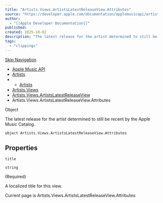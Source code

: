 ```yaml
---
title: "Artists.Views.ArtistsLatestReleaseView.Attributes"
source: "https://developer.apple.com/documentation/applemusicapi/artists/views-data.dictionary/artistslatestreleaseview/attributes-data.dictionary"
author:
  - "[[Apple Developer Documentation]]"
published:
created: 2025-10-02
description: "The latest release for the artist determined to still be recent by the Apple Music Catalog."
tags:
  - "clippings"
---
```

[Skip Navigation](https://developer.apple.com/documentation/applemusicapi/artists/views-data.dictionary/artistslatestreleaseview/#app-main)

- [Apple Music API](https://developer.apple.com/documentation/applemusicapi)
- [Artists](https://developer.apple.com/documentation/applemusicapi/artists)
- - [Artists](https://developer.apple.com/documentation/applemusicapi/artists)
- [Artists.Views](https://developer.apple.com/documentation/applemusicapi/artists/views-data.dictionary)
- [Artists.Views.ArtistsLatestReleaseView](https://developer.apple.com/documentation/applemusicapi/artists/views-data.dictionary/artistslatestreleaseview)
- Artists.Views.ArtistsLatestReleaseView.Attributes

Object

The latest release for the artist determined to still be recent by the Apple Music Catalog.

```
object Artists.Views.ArtistsLatestReleaseView.Attributes
```

## Properties

`title`

`string`

(Required)

A localized title for this view.

Current page is Artists.Views.ArtistsLatestReleaseView.Attributes